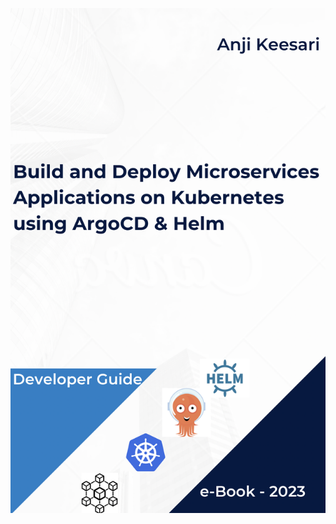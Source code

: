 ![illustration.png](images/book-cover.png)
<!-- # Build and Deploy Microservices Applications on Kubernetes platform using Argocd & Helm -->
